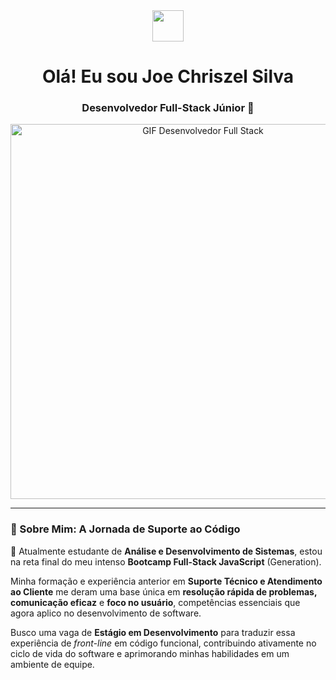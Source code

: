 <div align="center">
  <img src="https://media2.giphy.com/media/v1.Y2lkPTc5MGI3NjExYjJseHUxbnA5OTc1MzY0dzFwZWlvaWk5a2tsanhpMGdmeDU1N3hydCZlcD12MV9pbnRlcm5hbF9naWZfYnlfaWQmY3Q9cw/mulMURlYNywPaMCJ4K/giphy.gif" width="50" />
  <h1>Olá! Eu sou Joe Chriszel Silva</h1>
  <h3>Desenvolvedor Full-Stack Júnior 🚀</h3>
</div>

<div align="center">
  <img src="https://s3.vsl.co/post/bf9919d7-ea76-4700-98d9-2e06175f0f35_fullstackdeveloper.gif" alt="GIF Desenvolvedor Full Stack" width="600"/>
</div>

---

### 🎯 Sobre Mim: A Jornada de Suporte ao Código

👋 Atualmente estudante de **Análise e Desenvolvimento de Sistemas**, estou na reta final do meu intenso **Bootcamp Full-Stack JavaScript** (Generation).

Minha formação e experiência anterior em **Suporte Técnico e Atendimento ao Cliente** me deram uma base única em **resolução rápida de problemas, comunicação eficaz** e **foco no usuário**, competências essenciais que agora aplico no desenvolvimento de software.

Busco uma vaga de **Estágio em Desenvolvimento** para traduzir essa experiência de _front-line_ em código funcional, contribuindo ativamente no ciclo de vida do software e aprimorando minhas habilidades em um ambiente de equipe.
